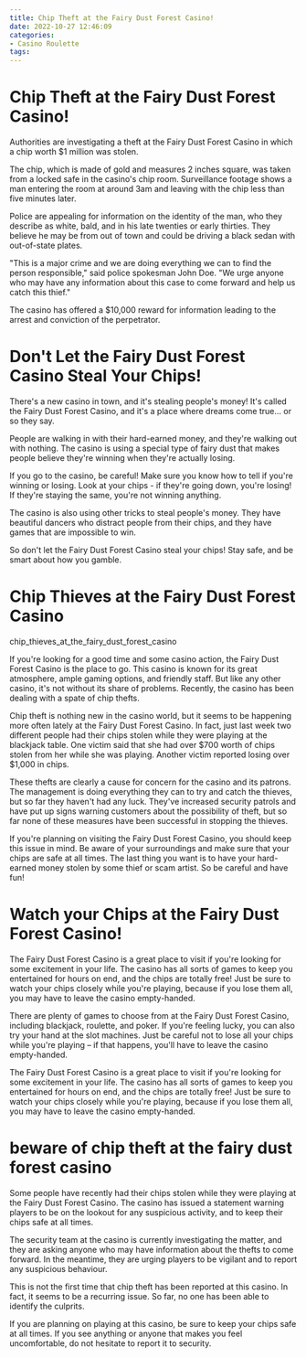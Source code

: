 ```yaml
---
title: Chip Theft at the Fairy Dust Forest Casino!
date: 2022-10-27 12:46:09
categories:
- Casino Roulette
tags:
---
```



# Chip Theft at the Fairy Dust Forest Casino!

Authorities are investigating a theft at the Fairy Dust Forest Casino in which a chip worth $1 million was stolen.

The chip, which is made of gold and measures 2 inches square, was taken from a locked safe in the casino's chip room. Surveillance footage shows a man entering the room at around 3am and leaving with the chip less than five minutes later.

Police are appealing for information on the identity of the man, who they describe as white, bald, and in his late twenties or early thirties. They believe he may be from out of town and could be driving a black sedan with out-of-state plates.

"This is a major crime and we are doing everything we can to find the person responsible," said police spokesman John Doe. "We urge anyone who may have any information about this case to come forward and help us catch this thief."

The casino has offered a $10,000 reward for information leading to the arrest and conviction of the perpetrator.

# Don't Let the Fairy Dust Forest Casino Steal Your Chips!

There's a new casino in town, and it's stealing people's money! It's called the Fairy Dust Forest Casino, and it's a place where dreams come true... or so they say.

People are walking in with their hard-earned money, and they're walking out with nothing. The casino is using a special type of fairy dust that makes people believe they're winning when they're actually losing.

If you go to the casino, be careful! Make sure you know how to tell if you're winning or losing. Look at your chips - if they're going down, you're losing! If they're staying the same, you're not winning anything.

The casino is also using other tricks to steal people's money. They have beautiful dancers who distract people from their chips, and they have games that are impossible to win.

So don't let the Fairy Dust Forest Casino steal your chips! Stay safe, and be smart about how you gamble.

# Chip Thieves at the Fairy Dust Forest Casino

 chip_thieves_at_the_fairy_dust_forest_casino

If you're looking for a good time and some casino action, the Fairy Dust Forest Casino is the place to go. This casino is known for its great atmosphere, ample gaming options, and friendly staff. But like any other casino, it's not without its share of problems. Recently, the casino has been dealing with a spate of chip thefts.

Chip theft is nothing new in the casino world, but it seems to be happening more often lately at the Fairy Dust Forest Casino. In fact, just last week two different people had their chips stolen while they were playing at the blackjack table. One victim said that she had over $700 worth of chips stolen from her while she was playing. Another victim reported losing over $1,000 in chips.

These thefts are clearly a cause for concern for the casino and its patrons. The management is doing everything they can to try and catch the thieves, but so far they haven't had any luck. They've increased security patrols and have put up signs warning customers about the possibility of theft, but so far none of these measures have been successful in stopping the thieves.

If you're planning on visiting the Fairy Dust Forest Casino, you should keep this issue in mind. Be aware of your surroundings and make sure that your chips are safe at all times. The last thing you want is to have your hard-earned money stolen by some thief or scam artist. So be careful and have fun!

# Watch your Chips at the Fairy Dust Forest Casino!

The Fairy Dust Forest Casino is a great place to visit if you're looking for some excitement in your life. The casino has all sorts of games to keep you entertained for hours on end, and the chips are totally free! Just be sure to watch your chips closely while you're playing, because if you lose them all, you may have to leave the casino empty-handed.

There are plenty of games to choose from at the Fairy Dust Forest Casino, including blackjack, roulette, and poker. If you're feeling lucky, you can also try your hand at the slot machines. Just be careful not to lose all your chips while you're playing – if that happens, you'll have to leave the casino empty-handed.

The Fairy Dust Forest Casino is a great place to visit if you're looking for some excitement in your life. The casino has all sorts of games to keep you entertained for hours on end, and the chips are totally free! Just be sure to watch your chips closely while you're playing, because if you lose them all, you may have to leave the casino empty-handed.

#  beware of chip theft at the fairy dust forest casino

Some people have recently had their chips stolen while they were playing at the Fairy Dust Forest Casino. The casino has issued a statement warning players to be on the lookout for any suspicious activity, and to keep their chips safe at all times.

The security team at the casino is currently investigating the matter, and they are asking anyone who may have information about the thefts to come forward. In the meantime, they are urging players to be vigilant and to report any suspicious behaviour.

This is not the first time that chip theft has been reported at this casino. In fact, it seems to be a recurring issue. So far, no one has been able to identify the culprits.

If you are planning on playing at this casino, be sure to keep your chips safe at all times. If you see anything or anyone that makes you feel uncomfortable, do not hesitate to report it to security.